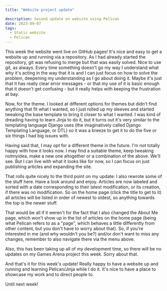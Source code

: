 ```yaml
---
title: "Website project update"

description: Second update on website using Pelican
date: 2023-09-07
tags:
  - Static website
  - Pelican
---
```


This week the website went live on GitHub pages! It's nice and easy to get a website up and running via a repository. As I had already started the repository, git was refusing to merge but that was easily solved. Nice to use git, as always. Every time something doesn't go my way I understand what why it's acting in the way that it is and I can just focus on how to solve the problem, deepening my understanding as I go about doing it. Maybe it's just that it has really clear error messages - or that my use of it is basic enough that it doesn't get confusing - but it really helps with keeping the frustration at bay.

Now, for the theme. I looked at different options for themes but didn't find anything that fit what I wanted, so I just rolled up my sleeves and started tweaking the base template to bring it closer to what I wanted. I was kind of dreading having to learn Jinja to do it, but it turns out it's very similar to the templating language Django uses (the imaginatively called Django Templating Language, or DTL) so it was a breeze to get it to do the five or six things I had big issues with.

Having said that, I may opt for a different theme in the future. I'm not totally happy with how it looks now. I may find a suitable theme, keep tweaking notmyidea, make a new one altogether or a combination of the above. We'll see. But I can live with what it looks like for now, so I can focus on just publishing articles and expanding the site.

That rolls quite nicely to the third point on my update: I also rewrote some of the stuff here. Have a look around and enjoy. Articles are now labeled and sorted with a date corresponding to their latest modification, or its creation, if there was no modification. So on the home page (click the title to get to it) all articles will be listed in order of newest to oldest, so anything towards the top is the newer stuff.

That would be all if it weren't for the fact that I also changed the About Me page, which won't show up in the list of articles on the home page (being what Pelican refers to as a "page", which behaves a little differently from other content, but you don't have to worry about that). So, if you're interested in me (and why wouldn't you be?) and/or don't want to miss any changes, remember to also navigate there via the menu above.

Also, this has been taking up all of my development time, so there will be no updates on my Games Arena project this week. Sorry about that.

And that's it for this week's update! Really happy to have a website up and running and learning Pelican/Jinja while I do it. It's nice to have a place to showcase my work and to direct people to.

Until next week!